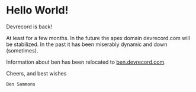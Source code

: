 # Hello World!

Devrecord is back!

At least for a few months. In the future the apex domain devrecord.com will be stabilized. In the past it has been miserably dynamic and down (sometimes).

Information about ben has been relocated to <a href="http://ben.devrecord.com">ben.devrecord.com</a>.

Cheers, and best wishes

    Ben Sammons